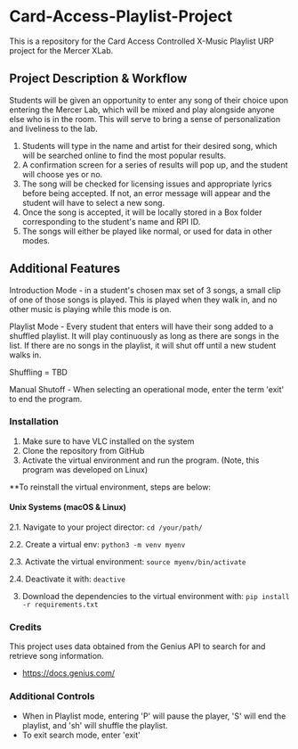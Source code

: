 # Card-Access-Playlist-Project #
This is a repository for the Card Access Controlled X-Music Playlist URP project for the Mercer XLab.

## Project Description & Workflow 
Students will be given an opportunity to enter any song of their choice upon entering the Mercer Lab, which will be mixed and play alongside anyone else who is in the room. This will serve to bring a sense of personalization and liveliness to the lab.

1. Students will type in the name and artist for their desired song, which will be searched online to find the most popular results.
2. A confirmation screen for a series of results will pop up, and the student will choose yes or no.
3. The song will be checked for licensing issues and appropriate lyrics before being accepted. If not, an error message will appear and the student will have to select a new song.
4. Once the song is accepted, it will be locally stored in a Box folder corresponding to the student's name and RPI ID.
5. The songs will either be played like normal, or used for data in other modes. 

## Additional Features
Introduction Mode - in a student's chosen max set of 3 songs, a small clip of one of those songs is played. This is played when they walk in, and no other music is playing while this mode is on.

Playlist Mode - Every student that enters will have their song added to a shuffled playlist. It will play continuously as long as there are songs in the list. If there are no songs in the playlist, it will shut off until a new student walks in. 

Shuffling = TBD

Manual Shutoff - When selecting an operational mode, enter the term 'exit' to end the program. 

### Installation

1. Make sure to have VLC installed on the system
2. Clone the repository from GitHub
3. Activate the virtual environment and run the program. (Note, this program was developed on Linux)

**To reinstall the virtual environment, steps are below:

#### Unix Systems (macOS & Linux)
2.1. Navigate to your project director:
`cd /your/path/`

2.2. Create a virtual env:
`python3 -m venv myenv`

2.3. Activate the virtual environment:
`source myenv/bin/activate`

2.4. Deactivate it with:
`deactive`

3. Download the dependencies to the virtual environment with:
`pip install -r requirements.txt`

### Credits

This project uses data obtained from the Genius API to search for and retrieve song information.
- https://docs.genius.com/

### Additional Controls
- When in Playlist mode, entering 'P' will pause the player, 'S' will end the playlist, and 'sh' will shuffle the playlist. 
- To exit search mode, enter 'exit'